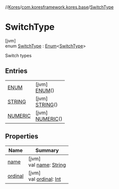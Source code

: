 //[Kores](../../../index.md)/[com.koresframework.kores.base](../index.md)/[SwitchType](index.md)

# SwitchType

[jvm]\
enum [SwitchType](index.md) : [Enum](https://kotlinlang.org/api/latest/jvm/stdlib/kotlin/-enum/index.html)<[SwitchType](index.md)> 

Switch types

## Entries

| | |
|---|---|
| [ENUM](-e-n-u-m/index.md) | [jvm]<br>[ENUM](-e-n-u-m/index.md)() |
| [STRING](-s-t-r-i-n-g/index.md) | [jvm]<br>[STRING](-s-t-r-i-n-g/index.md)() |
| [NUMERIC](-n-u-m-e-r-i-c/index.md) | [jvm]<br>[NUMERIC](-n-u-m-e-r-i-c/index.md)() |

## Properties

| Name | Summary |
|---|---|
| [name](index.md#70261278%2FProperties%2F-1216412040) | [jvm]<br>val [name](index.md#70261278%2FProperties%2F-1216412040): [String](https://kotlinlang.org/api/latest/jvm/stdlib/kotlin/-string/index.html) |
| [ordinal](index.md#978989152%2FProperties%2F-1216412040) | [jvm]<br>val [ordinal](index.md#978989152%2FProperties%2F-1216412040): [Int](https://kotlinlang.org/api/latest/jvm/stdlib/kotlin/-int/index.html) |
